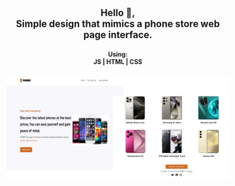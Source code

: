 <h2 align="center">Hello 👋, <br>Simple design that mimics a phone store web page interface.</h2>

###

<h4 align="center">Using: <br>JS | HTML | CSS</h4>

###

###
![image](https://github.com/Maha7735/PhoneWebSite/blob/e51e9cc0d3ca03d27ad70ac812b6db53667ff7e0/phoneProjectPic1.jpg)
